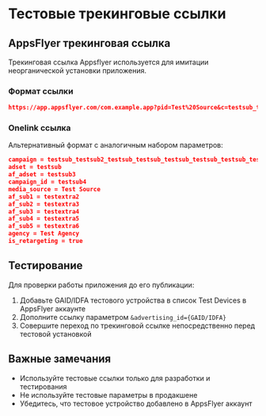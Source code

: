 # Тестовые трекинговые ссылки

## AppsFlyer трекинговая ссылка

Трекинговая ссылка Appsflyer используется для имитации неорганической установки приложения.

### Формат ссылки

```json
https://app.appsflyer.com/com.example.app?pid=Test%20Source&c=testsub_testsub2_testsub_testsub_testsub_testsub_testsub_testsub1%20%23extra&siteid=test&adset=testsub&af_adset=testsub3&af_c_id=testsub4&agency=Test%20Agency&af_sub1=testextra2&af_sub2=testextra3&af_sub3=testextra4&af_sub4=testextra5&af_sub5=testextra6&is_retargeting=true
```

### Onelink ссылка

Альтернативный формат с аналогичным набором параметров:

```json
campaign = testsub_testsub2_testsub_testsub_testsub_testsub_testsub_testsub1 #extra
adset = testsub
af_adset = testsub3
campaign_id = testsub4
media_source = Test Source
af_sub1 = testextra2
af_sub2 = testextra3
af_sub3 = testextra4
af_sub4 = testextra5
af_sub5 = testextra6
agency = Test Agency
is_retargeting = true
```

## Тестирование

Для проверки работы приложения до его публикации:

1. Добавьте GAID/IDFA тестового устройства в список Test Devices в AppsFlyer аккаунте
2. Дополните ссылку параметром `&advertising_id={GAID/IDFA}`
3. Совершите переход по трекинговой ссылке непосредственно перед тестовой установкой

## Важные замечания

- Используйте тестовые ссылки только для разработки и тестирования
- Не используйте тестовые параметры в продакшене
- Убедитесь, что тестовое устройство добавлено в AppsFlyer аккаунт
